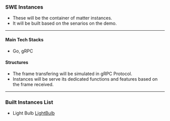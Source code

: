 ### SWE Instances
- These will be the container of matter instances.
- It will be built based on the senarios on the demo.
---

#### Main Tech Stacks
- Go, gRPC


#### Structures
- The frame transfering will be simulated in gRPC Protocol.
- Instances will be serve its dedicated functions and features based on the frame received.
---

### Built Instances List
- Light Bulb [LightBulb](https://github.com/HYU-SWE-HOLME/SWE_INS/tree/main/INS_LIGHTBULB)
